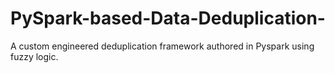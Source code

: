 # PySpark-based-Data-Deduplication-
A custom engineered deduplication framework authored in Pyspark using fuzzy logic. 
